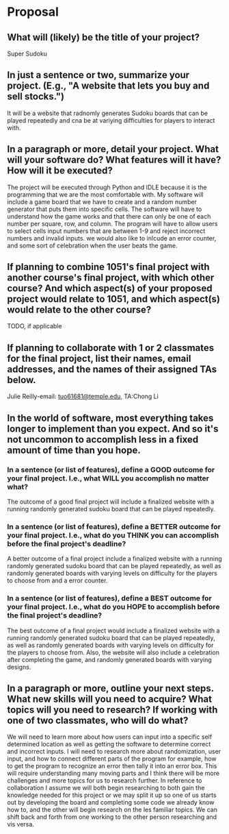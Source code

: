 # Proposal

## What will (likely) be the title of your project?

Super Sudoku

## In just a sentence or two, summarize your project. (E.g., "A website that lets you buy and sell stocks.")

It will be a website that radnomly generates Sudoku boards that can be played repeatedly and cna be at variying difficulties for players to interact with. 

## In a paragraph or more, detail your project. What will your software do? What features will it have? How will it be executed?

The project will be executed through Python and IDLE  because it is the programming that we are the most comfortable with. My software will include a game board that we have to create  and a random number generator that puts them into specific cells. The software will have to understand how the game works and that there can only be one of each number per square, row, and column. The program will have to allow users to select cells input numbers that are between 1-9 and reject incorrect numbers and invalid inputs. we would also like to inlcude an error counter, and some sort of celebration when the user beats the game. 

## If planning to combine 1051's final project with another course's final project, with which other course? And which aspect(s) of your proposed project would relate to 1051, and which aspect(s) would relate to the other course?

TODO, if applicable

## If planning to collaborate with 1 or 2 classmates for the final project, list their names, email addresses, and the names of their assigned TAs below.

Julie Reilly-email: tuo61681@temple.edu, TA:Chong Li

## In the world of software, most everything takes longer to implement than you expect. And so it's not uncommon to accomplish less in a fixed amount of time than you hope.

### In a sentence (or list of features), define a GOOD outcome for your final project. I.e., what WILL you accomplish no matter what?

The outcome of a good final project will include a finalized website with a running randomly generated sudoku board that can be played repeatedly.

### In a sentence (or list of features), define a BETTER outcome for your final project. I.e., what do you THINK you can accomplish before the final project's deadline?

A better outcome of a final project include a finalized website with a running randomly generated sudoku board that can be played repeatedly, as well as randomly generated boards with varying levels on difficulty for the players to choose from and a error counter.

### In a sentence (or list of features), define a BEST outcome for your final project. I.e., what do you HOPE to accomplish before the final project's deadline?

The best outcome of a final project would include a finalized website with a running randomly generated sudoku board that can be played repeatedly, as well as randomly generated boards with varying levels on difficulty for the players to choose from. Also, the website will also include a celebration after completing the game, and randomly generated boards with varying designs.

## In a paragraph or more, outline your next steps. What new skills will you need to acquire? What topics will you need to research? If working with one of two classmates, who will do what?

We will need to learn more about how users can input into a specific self determined location as well as getting the software to determine correct and incorrect inputs. I will need to research more about randomization, user input, and how to connect different parts of the program for example, how to get the program to recognize an error then tally it into an error box. This will require understanding many moving parts and I think there will be more challenges and more topics for us to research further. In reference to collaboration I assume we will both begin researching to both gain the knowledge needed for this project or we may split it up so one of us starts out by developing the board and completing some code we already know how to, and the other will begin research on the les familiar topics. We can shift back and forth from one working to the other person researching and vis versa. 
